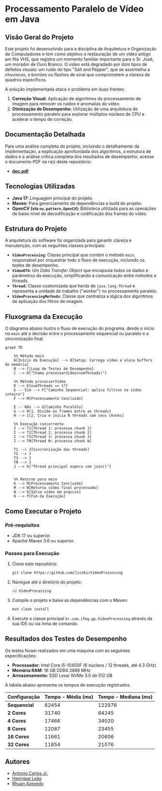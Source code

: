 # **Processamento Paralelo de Vídeo em Java**

## **Visão Geral do Projeto**

Este projeto foi desenvolvido para a disciplina de Arquitetura e Organização de Computadores e tem como objetivo a restauração de um vídeo antigo em fita VHS, que registra um momento familiar importante para o Sr. José, um morador de Ouro Branco. O vídeo está degradado por dois tipos de defeitos visuais: um ruído do tipo "Salt and Pepper", que se assemelha a chuviscos, e borrões ou flashes de sinal que comprometem a clareza de quadros específicos.

A solução implementada ataca o problema em duas frentes:

1.  **Correção Visual:** Aplicação de algoritmos de processamento de imagem para remover os ruídos e anomalias do vídeo.
2.  **Otimização de Desempenho:** Utilização de uma arquitetura de processamento paralelo para explorar múltiplos núcleos de CPU e acelerar o tempo de correção.

## **Documentação Detalhada**

Para uma análise completa do projeto, incluindo o detalhamento da implementação, a explicação aprofundada dos algoritmos, a estrutura de dados e a análise crítica completa dos resultados de desempenho, acesse o documento PDF na raiz deste repositório:

  * **[doc.pdf](https://github.com/liceki/VideoProcessing/blob/main/doc.pdf)**

## **Tecnologias Utilizadas**

  * **Java 17:** Linguagem principal do projeto.
  * **Maven:** Para gerenciamento de dependências e build do projeto.
  * **OpenCV (via `nu.pattern.OpenCV`):** Biblioteca utilizada para as operações de baixo nível de decodificação e codificação dos frames do vídeo.

## **Estrutura do Projeto**

A arquitetura do software foi organizada para garantir clareza e manutenção, com as seguintes classes principais:

  * **`VideoProcessing`:** Classe principal que contém o método `main`, responsável por orquestrar todo o fluxo de execução, incluindo os testes de desempenho.
  * **`VideoDTO`:** Um *Data Transfer Object* que encapsula todos os dados e parâmetros da execução, simplificando a comunicação entre métodos e threads.
  * **`Thread`:** Classe customizada que herda de `java.lang.Thread` e representa a unidade de trabalho ("worker") no processamento paralelo.
  * **`VideoProcessingMethods`:** Classe que centraliza a lógica dos algoritmos de aplicação dos filtros de imagem.

## **Fluxograma da Execução**

O diagrama abaixo ilustra o fluxo de execução do programa, desde o início no `main` até a decisão entre o processamento sequencial ou paralelo e a sincronização final.

```mermaid
graph TD

    %% Método main
    A[Início da Execução] --> B[Setup: Carrega vídeo e aloca buffers de memória]
    B --> C[Loop de Testes de Desempenho]
    C --> D["Chama processarVideo(numThreads)"]

    %% Método processarVideo
    D --> E{numThreads == 1?}
    E -- Sim --> F["Caminho Sequencial: aplica filtros no vídeo inteiro"]
    F --> M[Processamento Concluído]

    E -- Não --> G[Caminho Paralelo]
    G --> H[1. Divide os frames entre as threads]
    H --> I[2. Cria e inicia N threads com seus chunks]

    %% Execução concorrente
    I --> T1[Thread 1: processa chunk 1]
    I --> T2[Thread 2: processa chunk 2]
    I --> T3[Thread 3: processa chunk 3]
    I --> TN[Thread N: processa chunk N]

    T1 --> J[Sincronização das threads]
    T2 --> J
    T3 --> J
    TN --> J
    J --> K["Thread principal espera com join()"]


    %% Retorno para main
    K --> M[Processamento Concluído]
    M --> N[Retorna vídeo final processado]
    N --> O[Salva vídeo em arquivo]
    O --> P[Fim da Execução]
```

## **Como Executar o Projeto**

### **Pré-requisitos**

  * JDK 17 ou superior.
  * Apache Maven 3.6 ou superior.

### **Passos para Execução**

1.  Clone este repositório:
    ```bash
    git clone https://github.com/liceki/VideoProcessing
    ```
2.  Navegue até o diretório do projeto:
    ```bash
    cd VideoProcessing
    ```
3.  Compile o projeto e baixe as dependências com o Maven:
    ```bash
    mvn clean install
    ```
4.  Execute a classe principal `br.com.ifmg.gp.VideoProcessing` através da sua IDE ou via linha de comando.

## **Resultados dos Testes de Desempenho**

Os testes foram realizados em uma máquina com as seguintes especificações:

  * **Processador:** Intel Core i5-10400F (6 núcleos / 12 threads, até 4.3 GHz)
  * **Memória RAM:** 16 GB DDR4 2666 MHz
  * **Armazenamento:** SSD Lexar NVMe 3.0 de 512 GB

A tabela abaixo apresenta os tempos de execução registrados.

| Configuração | Tempo - Média (ms) | Tempo - Mediana (ms) |
| :--- | :--- | :--- |
| **Sequencial** | 62454 | 122976 |
| **2 Cores** | 31740 | 64245 |
| **4 Cores** | 17466 | 34020 |
| **8 Cores** | 12087 | 23455 |
| **16 Cores**| 11661 | 20606 |
| **32 Cores**| 11854 | 21076 |


## **Autores**

  * [Antonio Carlos Jr.](https://github.com/antonio-carlosjr)
  * [Henrique Leão](https://github.com/liceki)
  * [Rhuan Azevedo](https://github.com/RhuanAzevedo)
